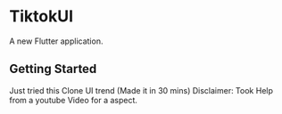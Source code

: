 # TiktokUI

A new Flutter application.

## Getting Started

Just tried this Clone UI trend (Made it in 30 mins)
Disclaimer: Took Help from a youtube Video for a aspect.
